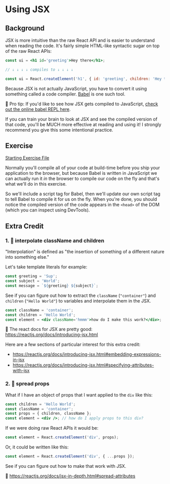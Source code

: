 # Using JSX

## Background

JSX is more intuitive than the raw React API and is easier to understand when
reading the code. It's fairly simple HTML-like syntactic sugar on top of the raw
React APIs:

```jsx
const ui = <h1 id='greeting'>Hey there</h1>;

// ↓ ↓ ↓ ↓ compiles to ↓ ↓ ↓ ↓

const ui = React.createElement('h1', { id: 'greeting', children: 'Hey there' });
```

Because JSX is not actually JavaScript, you have to convert it using something
called a code compiler. [Babel](https://babeljs.io) is one such tool.

🦉 Pro tip: If you'd like to see how JSX gets compiled to JavaScript,
[check out the online babel REPL here](https://babeljs.io/repl#?builtIns=App&code_lz=MYewdgzgLgBArgSxgXhgHgCYIG4D40QAOAhmLgBICmANtSGgPRGm7rNkDqIATtRo-3wMseAFBA&presets=react&prettier=true).

If you can train your brain to look at JSX and see the compiled version of that
code, you'll be MUCH more effective at reading and using it! I strongly
recommend you give this some intentional practice.

## Exercise

[Starting Exercise File](https://github.com/gorakhjoshi/ReactFundamentalJSII/blob/master/2.html)

Normally you'll compile all of your code at build-time before you ship your
application to the browser, but because Babel is written in JavaScript we can
actually run it _in_ the browser to compile our code on the fly and that's what
we'll do in this exercise.

So we'll include a script tag for Babel, then we'll update our own script tag to
tell Babel to compile it for us on the fly. When you're done, you should notice
the compiled version of the code appears in the `<head>` of the DOM (which you
can inspect using DevTools).

## Extra Credit

### 1. 💯 interpolate className and children

"Interpolation" is defined as "the insertion of something of a different nature
into something else."

Let's take template literals for example:

```javascript
const greeting = 'Sup';
const subject = 'World';
const message = `${greeting} ${subject}`;
```

See if you can figure out how to extract the `className` (`"container"`) and
`children` (`"Hello World"`) to variables and interpolate them in the JSX.

```jsx
const className = 'container';
const children = 'Hello World';
const element = <div className='hmmm'>how do I make this work?</div>;
```

📜 The react docs for JSX are pretty good:
https://reactjs.org/docs/introducing-jsx.html

Here are a few sections of particular interest for this extra credit:

- https://reactjs.org/docs/introducing-jsx.html#embedding-expressions-in-jsx
- https://reactjs.org/docs/introducing-jsx.html#specifying-attributes-with-jsx

### 2. 💯 spread props

What if I have an object of props that I want applied to the `div` like this:

```jsx
const children = 'Hello World';
const className = 'container';
const props = { children, className };
const element = <div />; // how do I apply props to this div?
```

If we were doing raw React APIs it would be:

```jsx
const element = React.createElement('div', props);
```

Or, it could be written like this:

```jsx
const element = React.createElement('div', { ...props });
```

See if you can figure out how to make that work with JSX.

📜 https://reactjs.org/docs/jsx-in-depth.html#spread-attributes

